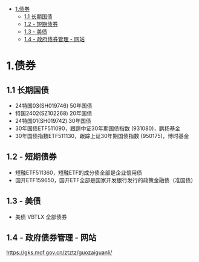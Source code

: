 - [1.债券](#1债券)
  - [1.1 长期国债](#11-长期国债)
  - [1.2 - 短期债券](#12---短期债券)
  - [1.3 - 美债](#13---美债)
  - [1.4 - 政府债券管理 - 网站](#14---政府债券管理---网站)


# 1.债券

## 1.1 长期国债
- 24特国03(SH019746) 50年国债
- 特国2402(SZ102268) 20年国债
- 24特国01(SH019742) 30年国债
- 30年国债ETF511090，跟踪中证30年期国债指数 (931080)，鹏扬基金
- 30年国债指数ETF511130，跟踪上证30年期国债指数 (950175)，博时基金

## 1.2 - 短期债券
- 短融ETF511360，短融ETF的成分债全部是企业信用债
- 国开ETF159650，国开ETF全部是国家开发银行发行的政策金融债（准国债）

## 1.3 - 美债
- 美债 VBTLX 全部债券

## 1.4 - 政府债券管理 - 网站

<https://gks.mof.gov.cn/ztztz/guozaiguanli/>


